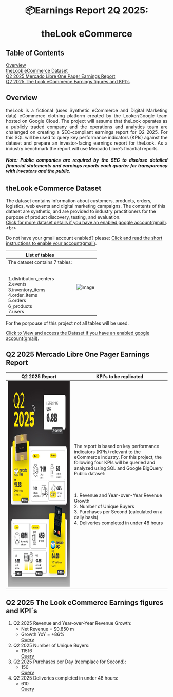 
<h1 align="center">📦Earnings Report 2Q 2025:
  
theLook eCommerce  </h1>
<div align="justify">

  
## Table of Contents
[Overview](#overview)  
[theLook eCommerce Dataset](#thelook-ecommerce-dataset)  
[Q2 2025 Mercado Libre One Pager Earnings Report](#q2-2025-mercado-libre-one-pager-earnings-report)  
[Q2 2025 The Look eCommerce Earnings figures and KPI´s ](#q2-2025-the-look-ecommerce-earnings-figures-and-kpis)  

## Overview
theLook is a fictional (uses Synthetic eCommerce and Digital Marketing data) eCommerce clothing platform created by the Looker/Google team hosted on Google Cloud. The project will assume that theLook operates as a publicly traded company and the operations and analytics team are chalenged on creating a SEC-compliant earnings report for Q2 2025. For this SQL will be used to query key performance indicators (KPIs) against the dataset and prepare an investor-facing earnings report for theLook. As a industry benchmark the report will use Mercado Libre’s finantial reports.  <h6>***Note: Public companies are required by the SEC to disclose detailed financial statements and earnings reports each quarter for transparency with investors and the public.***</div>
## theLook eCommerce Dataset
The dataset contains information about customers, products, orders, logistics, web events and digital marketing campaigns. The contents of this dataset are synthetic, and are provided to industry practitioners for the purpose of product discovery, testing, and evaluation.<br>
[Click for more dataset details if you have an enabled google account(gmail)](https://console.cloud.google.com/bigquery(cameo:product/bigquery-public-data/thelook-ecommerce)?project=my-gcp-data-projects).<br>

Do not have your gmail account enabled? please: [Click and read the short instructions to enable your account(gmail)](https://cloud.google.com/bigquery/docs/sandbox#setup).<br>  

| List of tables |  |
|------------------|-----------------------|
| The dataset contains 7 tables: <br><br><br>1.distribution_centers<br>2.events<br>3.inventory_items<br>4.order_items<br>5.orders<br>6_products<br>7.users<br>|<img width="500" height="300" alt="image" src="https://github.com/user-attachments/assets/2f6758bf-4279-499c-b71b-86b4dec4a52f" />|

For the porpouse of this project not all tables will be used.<br>   

[Click to View and access the Dataset if you have an enabled google account(gmail)](https://console.cloud.google.com/bigquery?p=bigquery-public-data&d=thelook_ecommerce&page=dataset&project=airy-passkey-472721-b0).<br>

## Q2 2025 Mercado Libre One Pager Earnings Report

| Q2 2025 Report|KPI's to be replicated|
|-----------------|-----------------------|
| <img src="https://github.com/tinyazure/The-Look-eCommerce-Earnigs-Report/blob/main/images/One_Pager_Report_Meli_2Q2025.jpg" width="1000" height="640"> | The report is based on key performance indicators (KPIs) relevant to the eCommerce industry. For this project, the following four KPIs will be queried and analyzed using SQL and Google BigQuery Public dataset:<br><br><br><br>1. Revenue and Year-over-Year Revenue Growth<br>2. Number of Unique Buyers<br>3. Purchases per Second (calculated on a daily basis)<br>4. Deliveries completed in under 48 hours

## Q2 2025 The Look eCommerce Earnings figures and KPI´s 

1. Q2 2025 Revenue and Year-over-Year Revenue Growth:  
   * Net Revenue = $0.850 m
   * Growth YoY = +86%  
     [Query](https://github.com/tinyazure/The-Look-eCommerce-Earnigs-Report/blob/587d9738d6aea0edf28a4f027f5af86d323fdc1a/1_Revenue%20and%20Year-over-Year%20Revenue%20Growth.md)  
2. Q2 2025 Number of Unique Buyers:    
   * 11516  
     [Query](https://github.com/tinyazure/The-Look-eCommerce-Earnigs-Report/blob/main/2_Active_Customers_2Q2025.md)  
4. Q2 2025 Purchases per Day (reemplace for Second):    
   * 150  
     [Query](https://github.com/tinyazure/The-Look-eCommerce-Earnigs-Report/blob/main/3_Purchases%20per%20Second%20(calculated%20on%20daily%20basis).md)
5. Q2 2025 Deliveries completed in under 48 hours:  
    *  610  
      [Query](https://github.com/tinyazure/The-Look-eCommerce-Earnigs-Report/blob/main/4_Deliveries%20completed%20in%20under%2048%20hours.md)
   
